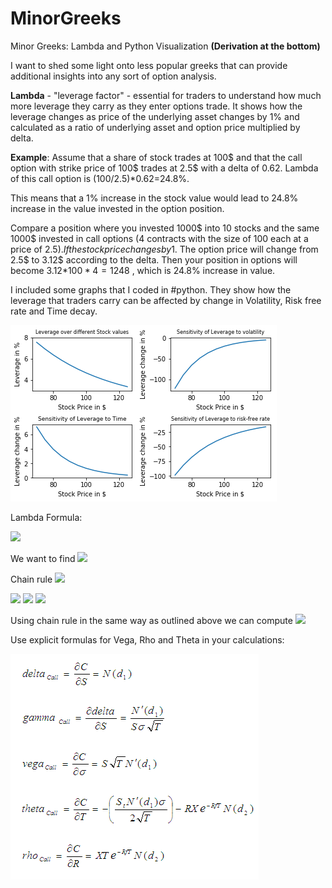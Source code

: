 # MinorGreeks

Minor Greeks: Lambda and Python Visualization __(Derivation at the bottom)__

I want to shed some light onto less popular greeks that can provide additional insights into any sort of option analysis.

__Lambda__ - "leverage factor" - essential for traders to understand how much more leverage they carry as they enter options trade. It shows how the leverage changes as price of the underlying asset changes by 1% and calculated as a ratio of underlying asset and option price multiplied by delta.

__Example__: Assume that a share of stock trades at 100$ and that the call option with strike price of 100$ trades at 2.5$ with a delta of 0.62. Lambda of this call option is (100/2.5)*0.62=24.8%. 

This means that a 1% increase in the stock value would lead to 24.8% increase in the value invested in the option position. 

Compare a position where you invested 1000$ into 10 stocks and the same 1000$ invested in call options (4 contracts with the size of 100 each at a price of 2.5$). If the stock price changes by 1% your position in stocks will become 1.01*1000=1010$. 
The option price will change from 2.5$ to 3.12$ according to the delta. Then your position in options will become 3.12$*100*4=1248$ , which is 24.8% increase in value.



I included some graphs that I coded in #python. They show how the leverage that traders carry can be affected by change in Volatility, Risk free rate and Time decay. 

![alt text](https://github.com/rustemshinkaruk/MinorGreeks/blob/master/lambda.png)
 

Lambda Formula:

<img src="https://render.githubusercontent.com/render/math?math=\lambda =  \frac{ \frac{dC}{c} }{ \frac{dS}{S} } = \frac{S}{c}* \frac{dC}{dS}  =\frac{S}{c}* \Delta">




We want to find  <img src="https://render.githubusercontent.com/render/math?math=\frac{d \lambda }{d \sigma } , \frac{d \lambda}{dr} ,\frac{d \lambda}{dt}">


Chain rule
<img src="https://render.githubusercontent.com/render/math?math=\frac{d \lambda }{d \sigma } = \frac{d \lambda }{dC  } * \frac{dC}{d \sigma }">


<img src="https://render.githubusercontent.com/render/math?math=\frac{d \lambda }{dC  } = \frac{S* \Delta }{-c^2}">


<img src="https://render.githubusercontent.com/render/math?math=\frac{dC}{d \sigma } = vega">


<img src="https://render.githubusercontent.com/render/math?math=\frac{d \lambda }{d \sigma } = \frac{S* \Delta }{-c^2} * vega">


Using chain rule in the same way as outlined above we can compute  <img src="https://render.githubusercontent.com/render/math?math=\frac{d \lambda}{dr} , \frac{d \lambda}{dt}">


Use explicit formulas for Vega, Rho and Theta in your calculations:

![alt text](https://github.com/rustemshinkaruk/MinorGreeks/blob/master/greeks.gif)

